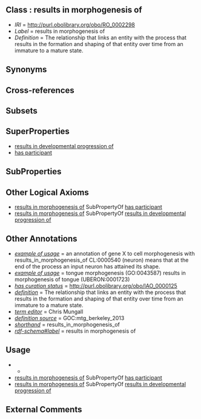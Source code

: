 
## Class : results in morphogenesis of

 * *IRI* = http://purl.obolibrary.org/obo/RO_0002298
 * *Label* = results in morphogenesis of
 * *Definition* = The relationship that links an entity with the process that results in the formation and shaping of that entity over time from an immature to a mature state.

## Synonyms


## Cross-references


## Subsets


## SuperProperties

 * [results in developmental progression of](../../RO/95/RO_0002295.md)
 * [has participant](../../RO/57/RO_0000057.md)

## SubProperties


## Other Logical Axioms

 * [results in morphogenesis of](../../RO/98/RO_0002298.md) SubPropertyOf [has participant](../../RO/57/RO_0000057.md)
 * [results in morphogenesis of](../../RO/98/RO_0002298.md) SubPropertyOf [results in developmental progression of](../../RO/95/RO_0002295.md)

## Other Annotations

 * *[example of usage](../../IAO/12/IAO_0000112.md)* = an annotation of gene X to cell morphogenesis with results_in_morphogenesis_of CL:0000540 (neuron) means that at the end of the process an input neuron has attained its shape.
 * *[example of usage](../../IAO/12/IAO_0000112.md)* = tongue morphogenesis (GO:0043587) results in morphogenesis of tongue (UBERON:0001723)
 * *[has curation status](../../IAO/14/IAO_0000114.md)* = http://purl.obolibrary.org/obo/IAO_0000125
 * *[definition](../../IAO/15/IAO_0000115.md)* = The relationship that links an entity with the process that results in the formation and shaping of that entity over time from an immature to a mature state.
 * *[term editor](../../IAO/17/IAO_0000117.md)* = Chris Mungall
 * *[definition source](../../IAO/19/IAO_0000119.md)* = GOC:mtg_berkeley_2013
 * *[shorthand](../../nd/oboInOwl#shorthand.md)* = results_in_morphogenesis_of
 * *[rdf-schema#label](../../el/rdf-schema#label.md)* = results in morphogenesis of

## Usage

 * -
 * [results in morphogenesis of](../../RO/98/RO_0002298.md) SubPropertyOf [has participant](../../RO/57/RO_0000057.md)
 * [results in morphogenesis of](../../RO/98/RO_0002298.md) SubPropertyOf [results in developmental progression of](../../RO/95/RO_0002295.md)

## External Comments

